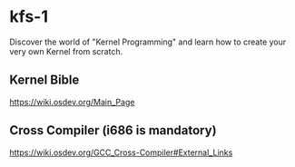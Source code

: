 # kfs-1
Discover the world of "Kernel Programming" and learn how to create your very own Kernel from scratch.

## Kernel Bible
https://wiki.osdev.org/Main_Page

## Cross Compiler (i686 is mandatory)
https://wiki.osdev.org/GCC_Cross-Compiler#External_Links